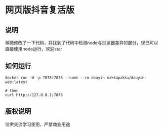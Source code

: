 # 网页版抖音复活版

## 说明
稍微修改了一下代码，并找到了代码中检测node与浏览器差异的部分，现已可以直接使用node运行，欢迎star

## 如何运行
```
docker run -d -p 7878:7878 --name --rm douyin makkapakka/douyin-web:latest

# then
curl http://127.0.0.1:7878
```

## 版权说明
仅供交流学习使用，严禁商业用途
